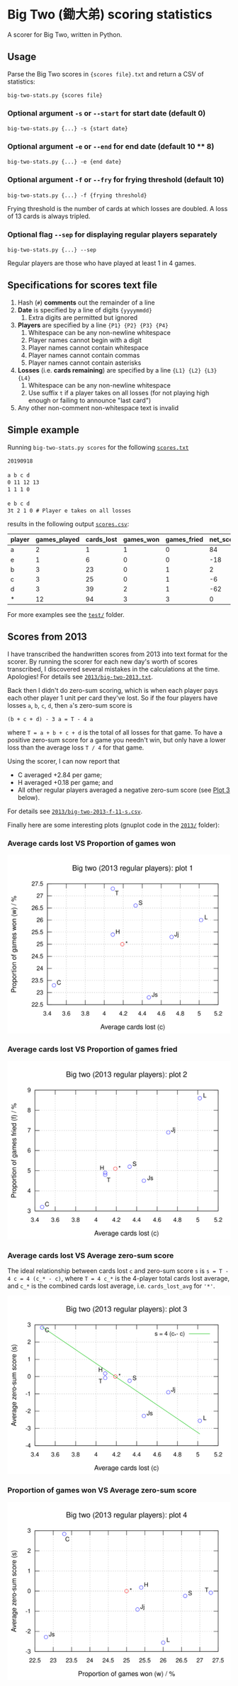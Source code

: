 # Big Two (鋤大弟) scoring statistics

A scorer for Big Two, written in Python.

## Usage

Parse the Big Two scores in `{scores file}.txt` and return a CSV of statistics:

    big-two-stats.py {scores file}

### Optional argument `-s` or `--start` for start date (default 0)

    big-two-stats.py {...} -s {start date}

### Optional argument `-e` or `--end` for end date (default 10 ** 8)

    big-two-stats.py {...} -e {end date}

### Optional argument `-f` or `--fry` for frying threshold (default 10)

    big-two-stats.py {...} -f {frying threshold}

Frying threshold is the number of cards at which losses are doubled.
A loss of 13 cards is always tripled.

### Optional flag `--sep` for displaying regular players separately

    big-two-stats.py {...} --sep

Regular players are those who have played at least 1 in 4 games.

## Specifications for scores text file

1. Hash (`#`) **comments** out the remainder of a line
2. **Date** is specified by a line of digits `{yyyymmdd}`
   1. Extra digits are permitted but ignored
3. **Players** are specified by a line `{P1} {P2} {P3} {P4}`
   1. Whitespace can be any non-newline whitespace
   2. Player names cannot begin with a digit
   3. Player names cannot contain whitespace
   4. Player names cannot contain commas
   5. Player names cannot contain asterisks
4. **Losses** (i.e.&nbsp;**cards remaining**) are specified by a line
   `{L1} {L2} {L3} {L4}`
   1. Whitespace can be any non-newline whitespace
   2. Use suffix `t` if a player takes on all losses
      (for not playing high enough or failing to announce "last card")
5. Any other non-comment non-whitespace text is invalid

## Simple example

Running `big-two-stats.py scores` for the following [`scores.txt`](scores.txt)

    20190918

    a b c d
    0 11 12 13
    1 1 1 0

    e b c d
    3t 2 1 0 # Player e takes on all losses

results in the following output [`scores.csv`](scores.csv):

| player | games_played | cards_lost | games_won | games_fried | net_score | cards_lost_avg | games_won_pc | games_fried_pc | net_score_avg |
| --- | --- | --- | --- | --- | --- | --- | --- | --- | --- |
| a | 2 | 1 | 1 | 0 | 84 | 0.5 | 50.0 | 0.0 | 42.0 |
| e | 1 | 6 | 0 | 0 | -18 | 6.0 | 0.0 | 0.0 | -18.0 |
| b | 3 | 23 | 0 | 1 | 2 | 7.67 | 0.0 | 33.3 | 0.67 |
| c | 3 | 25 | 0 | 1 | -6 | 8.33 | 0.0 | 33.3 | -2.0 |
| d | 3 | 39 | 2 | 1 | -62 | 13.0 | 66.7 | 33.3 | -20.67 |
| * | 12 | 94 | 3 | 3 | 0 | 7.83 | 25.0 | 25.0 | 0.0 |

For more examples see the [`test/`](test/) folder.

## Scores from 2013

I have transcribed the handwritten scores from 2013 into text format
for the scorer.
By running the scorer for each new day's worth of scores transcribed,
I discovered several mistakes in the calculations at the time. Apologies!
For details see [`2013/big-two-2013.txt`](2013/big-two-2013.txt).

Back then I didn't do zero-sum scoring,
which is when each player pays each other player 1 unit per card they've lost.
So if the four players have losses `a`, `b`, `c`, `d`, then
`a`'s zero-sum score is

    (b + c + d) - 3 a = T - 4 a

where `T = a + b + c + d` is the total of all losses for that game.
To have a positive zero-sum score for a game you needn't win,
but only have a lower loss than the average loss `T / 4` for that game.

Using the scorer, I can now report that
* C averaged +2.84 per game;
* H averaged +0.18 per game; and
* All other regular players averaged a negative zero-sum score
  (see [Plot&nbsp;3](#average-cards-lost-vs-average-zero-sum-score) below).

For details see [`2013/big-two-2013-f-11-s.csv`](2013/big-two-2013-f-11-s.csv).

Finally here are some interesting plots
(gnuplot code in the [`2013/`](2013/) folder):

### Average cards lost VS Proportion of games won

![cards_lost_avg VS games_won_pc](2013/cards_lost_avg-games_won_pc.svg)

### Average cards lost VS Proportion of games fried

![cards_lost_avg VS games_fried_pc](2013/cards_lost_avg-games_fried_pc.svg)

### Average cards lost VS Average zero-sum score

The ideal relationship between cards lost `c` and zero-sum score `s` is
`s = T - 4 c = 4 (c_* - c)`, where
`T = 4 c_*` is the 4-player total cards lost average, and
`c_*` is the combined cards lost average, i.e. `cards_lost_avg` for `'*'`.

![cards_lost_avg VS net_score_avg](2013/cards_lost_avg-net_score_avg.svg)

### Proportion of games won VS Average zero-sum score

![games_won_pc VS net_score_avg](2013/games_won_pc-net_score_avg.svg)
